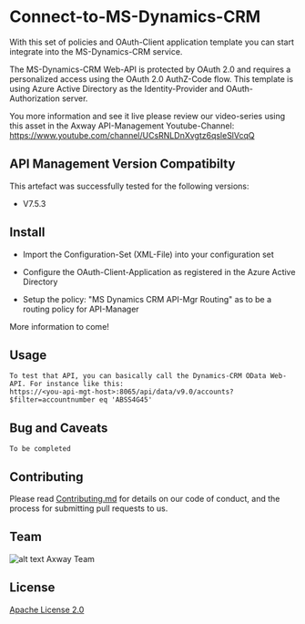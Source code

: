 # Connect-to-MS-Dynamics-CRM
With this set of policies and OAuth-Client application template you can start integrate 
into the MS-Dynamics-CRM service. 

The MS-Dynamics-CRM Web-API is protected by OAuth 2.0 and requires a personalized access 
using the OAuth 2.0 AuthZ-Code flow. This template is using Azure Active Directory as the 
Identity-Provider and OAuth-Authorization server.

You more information and see it live please review our video-series using this asset 
in the Axway API-Management Youtube-Channel: https://www.youtube.com/channel/UCsRNLDnXvgtz6qsleSlVcqQ

## API Management Version Compatibilty
This artefact was successfully tested for the following versions:
- V7.5.3

## Install
- Import the Configuration-Set (XML-File) into your configuration set

- Configure the OAuth-Client-Application as registered in the Azure Active Directory

- Setup the policy: "MS Dynamics CRM API-Mgr Routing" as to be a routing policy for API-Manager

More information to come!

## Usage
```
To test that API, you can basically call the Dynamics-CRM OData Web-API. For instance like this:
https://<you-api-mgt-host>:8065/api/data/v9.0/accounts?$filter=accountnumber eq 'ABSS4G45'
```
  

## Bug and Caveats

```
To be completed
```

## Contributing

Please read [Contributing.md][contrib] for details on our code of conduct, and the process for submitting pull requests to us.

[contrib]: https://github.com/Axway-API-Management/Common/blob/master/Contributing.md

## Team

![alt text][Axwaylogo] Axway Team

[Axwaylogo]: https://github.com/Axway-API-Management/Common/blob/master/img/AxwayLogoSmall.png  "Axway logo"


## License
[Apache License 2.0](/LICENSE)
